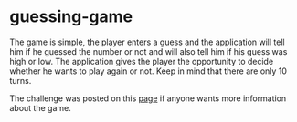 # guessing-game

The game is simple, the player enters a guess and the application will tell him if he guessed the number or not and will also tell him if his guess was high or low. 
The application gives the player the opportunity to decide whether he wants to play again or not. Keep in mind that there are only 10 turns.

The challenge was posted on this [page](https://developer.mozilla.org/en-US/docs/Learn/JavaScript/First_steps/A_first_splash#example_%E2%80%94_guess_the_number_game) if anyone wants more information about the game.